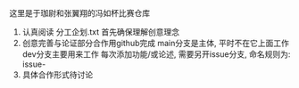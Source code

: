 这里是于珈尉和张翼翔的冯如杯比赛仓库
1. 认真阅读 分工企划.txt 
    首先确保理解创意理念
2. 创意完善与论证部分合作用github完成
    main分支是主体, 平时不在它上面工作
    dev分支主要用来工作
    每次添加功能/或论述, 需要另开issue分支, 命名规则为: issue-<problem descreption>
3. 具体合作形式待讨论